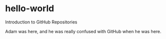 # hello-world
Introduction to GitHub Repositories

Adam was here, and he was really confused with GitHub when he was here. 
